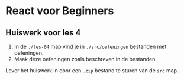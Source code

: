 # React voor Beginners
## Huiswerk voor les 4

1. In de `./les-04` map vind je in `./src/oefeningen` bestanden met oefeningen.
2. Maak deze oefeningen zoals beschreven in de bestanden.

Lever het huiswerk in door een `.zip` bestand te sturen van de `src` map.
